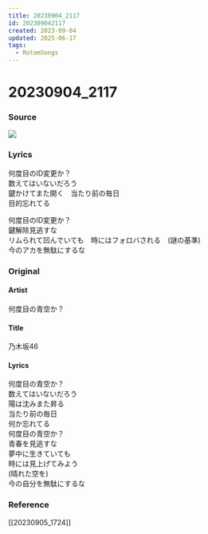 ```yaml
---
title: 20230904_2117
id: 202309042117
created: 2023-09-04
updated: 2025-06-17
tags:
  - RotomSongs
---
```

# 20230904_2117

### Source

![](https://x.com/Starlystrongest/status/1698671702677590501)

### Lyrics

何度目のID変更か？  
数えてはいないだろう  
鍵かけてまた開く　当たり前の毎日  
目的忘れてる  

何度目のID変更か？  
鍵解除見逃すな  
リムられて凹んでいても　時にはフォロバされる　(謎の基準)  
今のアカを無駄にするな  

### Original

#### Artist

何度目の青空か？ 

#### Title

乃木坂46

#### Lyrics

何度目の青空か？  
数えてはいないだろう  
陽は沈みまた昇る  
当たり前の毎日  
何か忘れてる  
何度目の青空か？  
青春を見逃すな  
夢中に生きていても  
時には見上げてみよう  
(晴れた空を)  
今の自分を無駄にするな  

### Reference

[[20230905_1724]]
